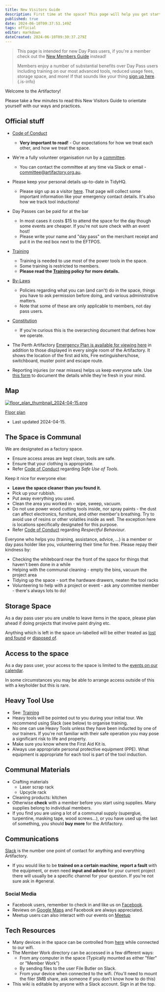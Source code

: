 ```yaml
---
title: New Visitors Guide
description: First time at the space? This page will help you get started
published: true
date: 2024-06-10T09:37:53.149Z
tags: official
editor: markdown
dateCreated: 2024-06-10T09:30:37.279Z
---
```


> This page is intended for new Day Pass users, if you're a member check out the [New Members Guide](/new_members_guide) instead!
>
> Members enjoy a number of substantial benefits over Day Pass users including training on our most advanced tools, reduced usage fees, storage space, and more! If that sounds like your thing [sign up here](https://artifactory.org.au/pricing).
{.is-info}

Welcome to the Artifactory!

Please take a few minutes to read this New Visitors Guide to orientate yourself with our ways and practices.

## Official stuff

* [Code of Conduct](/docs/committee/code_of_conduct)
    * **Very important to read!** - Our expectations for how we treat each other, and how we treat the space.
    
* We're a fully volunteer organisation run by a [committee](/docs/committee/home).
    * You can contact the committee at any time via Slack or email - committee@artifactory.org.au.
    
* Please keep your personal details up-to-date in TidyHQ.
    * Please sign up as a visitor [here](https://perart.io/visitor). That page will collect some important information like your emergency contact details. It's also how we track tool inductions!
    
* Day Passes can be paid for at the bar
    * In most cases it costs $15 to attend the space for the day though some events are cheaper. If you're not sure check with an event host!
    * Please write your name and "day pass" on the merchant receipt and put it in the red box next to the EFTPOS.

* [Training](/docs/policies/training)
    * Training is needed to use most of the power tools in the space.
    * Some training is restricted to members.
    * **Please read the [Training](/docs/policies/training) policy for more details.**

* [By-Laws](/docs/policies/bylaws)
    * Policies regarding what you can (and can't) do in the space, things you have to ask permission before doing, and various administrative matters.
    * Note that some of these are only applicable to members, not day pass users.

* [Constitution](/constitution)
    * If you're curious this is the overarching document that defines how we operate.
    
* The Perth Artifactory [Emergency Plan is available for viewing here](https://wiki.artifactory.org.au/lib/exe/fetch.php?media=events:artifactory_emergency_plan_-_june_2019.png) in addition to those displayed in every single room of the Artifactory. It shows the location of the first aid kits, Fire extinguishers/hose, switchboard, muster point and escape route.

* Reporting injuries (or near misses) helps us keep everyone safe. Use [this form](https://cloud.artifactory.org.au/apps/forms/62rTWpZH4fr5di2H) to document the details while they're fresh in your mind.

## Map

[![floor_plan_thumbnail_2024-04-15.png](/floor_plan_thumbnail_2024-04-15.png)](/artifactory_floor_plan_2024-04-15.pdf)

[Floor plan](/artifactory_floor_plan_2024-04-15.pdf)
* Last updated 2024-04-15.

## The Space is Communal

We are designated as a factory space.

* Ensure access areas are kept clean, tools are safe.
* Ensure that your clothing is appropriate.
* Refer [Code of Conduct](/docs/committee/code_of_conduct) regarding *Safe Use of Tools*.

Keep it nice for everyone else:

* **Leave the space cleaner than you found it.**
* Pick up your rubbish.
* Put away everything you used.
* Clean the area you worked in - wipe, sweep, vacuum.
* Do not use power wood cutting tools inside, nor spray paints - the dust can affect electronics, furniture, and other member's breathing. Try to avoid use of resins or other volatiles inside as well. The exception here is locations specifically designated for this purpose.
* Refer [Code of Conduct](/docs/committee/code_of_conduct) regarding *Respectful Behaviour*.

Everyone who helps you (training, assistance, advice, ...) is a member or day pass holder like you, volunteering their time for free. Please repay their kindness by:
* Checking the whiteboard near the front of the space for things that haven't been done in a while
* Helping with the communal cleaning - empty the bins, vacuum the project area
* Tidying up the space - sort the hardware drawers, neaten the tool racks
* Volunteering to help with a project or event - ask any commitee member - there's always lots to do!

## Storage Space

As a day pass user you are unable to leave items in the space, please plan ahead if doing projects that involve paint drying etc.

Anything which is left in the space un-labelled will be either treated as [lost and found](/docs/policies/storage#lost-and-found) or [disposed of](/docs/policies/storage#disposal-of-property).

## Access to the space

As a day pass user, your access to the space is limited to the [events on our calendar](https://artifactory.org.au/events).

In some circumstances you may be able to arrange access outside of this with a keyholder but this is rare.

## Heavy Tool Use                 

* See: [Training](/docs/policies/training)
* Heavy tools will be pointed out to you during your initial tour. We recommend using Slack (see below) to organise training.
* No one can use Heavy Tools unless they have been inducted by one of our trainers. If you're not familiar with their safe operation you may pose a significant risk to life and property.
* Make sure you know where the First Aid Kit is.
* Always use appropriate personal protective equipment (PPE). What equipment is appropriate for each tool is part of the tool induction.

## Communal Materials

* Crafting materials
  * Laser scrap rack
  * Upcycle rack
* Cleaning products: kitchen
* Otherwise **check** with a member before you start using supplies. Many supplies belong to individual members.
* If you find you are using a lot of a communal supply (superglue, turpentine, masking tape, wood screws...), or you have used up the last of something, you should **buy more** for the Artifactory.

## Communications

[Slack](https://perart.io/slack) is the number one point of contact for anything and everything Artifactory.

* If you would like to be **trained on a certain machine**, **report a fault** with the equipment, or even need **input and advice** for your current project there will usually be a specific channel for your question. If you're not sure ask in #general.

### Social Media

* Facebook users, remember to check in and like us on [Facebook](https://facebook.com/perthartifactory).
* Reviews on [Google Maps](https://maps.app.goo.gl/SB5iAEN4LBVAppt39) and Facebook are always appreciated.
* Meetup users can also interact with our events on [Meetup](https://www.meetup.com/en-AU/Perth-Artifactory/)

## Tech Resources

* Many devices in the space can be controlled from [here](https://control.artifactory.org.au) while connected to our wifi.
* The Member Work directory can be accessed in a few different ways:
  * From any computer in the space (Typically mounted as either "filer" or "Member Work")
  * By sending files to the user File Butler on Slack.
  * From your device when connected to the wifi. (You'll need to mount the filer SMB share, ask someone if you don't know how to do this)
* This wiki is editable by anyone with a Slack account. Sign in at the top.
